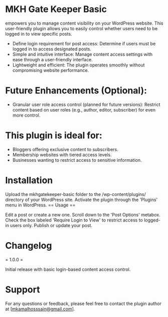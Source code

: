 # MKH Gate Keeper Basic
empowers you to manage content visibility on your WordPress website. This user-friendly plugin allows you to easily control whether users need to be logged in to view specific posts.

* Define login requirement for post access: Determine if users must be logged in to access designated posts.
* Simple and intuitive interface: Manage content access settings with ease through a user-friendly interface.
* Lightweight and efficient: The plugin operates smoothly without compromising website performance.

# Future Enhancements (Optional):
* Granular user role access control (planned for future versions): Restrict content based on user roles (e.g., author, editor, subscriber) for even more control.

# This plugin is ideal for: 
* Bloggers offering exclusive content to subscribers.
* Membership websites with tiered access levels.
* Businesses wanting to restrict access to sensitive information.


# Installation 

Upload the mkhgatekeeper-basic folder to the /wp-content/plugins/ directory of your WordPress site.
Activate the plugin through the 'Plugins' menu in WordPress.
== Usage ==

Edit a post or create a new one.
Scroll down to the 'Post Options' metabox.
Check the box labeled 'Require Login to View' to restrict access to logged-in users only.
Publish or update your post.

# Changelog

= 1.0.0 =

Initial release with basic login-based content access control.

# Support

For any questions or feedback, please feel free to contact the plugin author at [mkamalhosssain@gmail.com].
